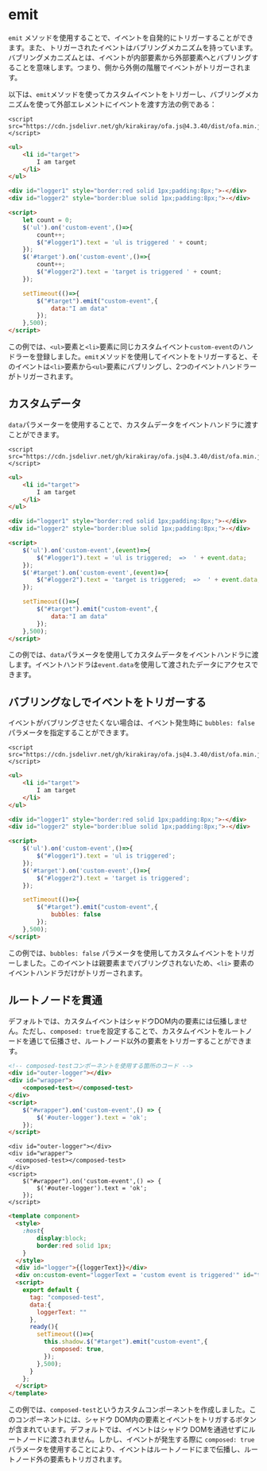 # emit

`emit` メソッドを使用することで、イベントを自発的にトリガーすることができます。また、トリガーされたイベントはバブリングメカニズムを持っています。バブリングメカニズムとは、イベントが内部要素から外部要素へとバブリングすることを意味します。つまり、側から外側の階層でイベントがトリガーされます。

以下は、`emit`メソッドを使ってカスタムイベントをトリガーし、バブリングメカニズムを使って外部エレメントにイベントを渡す方法の例である：

<html-viewer>

```
<script src="https://cdn.jsdelivr.net/gh/kirakiray/ofa.js@4.3.40/dist/ofa.min.js"></script>
```

```html
<ul>
    <li id="target">
        I am target
    </li>
</ul>

<div id="logger1" style="border:red solid 1px;padding:8px;">-</div>
<div id="logger2" style="border:blue solid 1px;padding:8px;">-</div>

<script>
    let count = 0;
    $('ul').on('custom-event',()=>{
        count++;
        $("#logger1").text = 'ul is triggered ' + count;
    });
    $('#target').on('custom-event',()=>{
        count++;
        $("#logger2").text = 'target is triggered ' + count;
    });

    setTimeout(()=>{
        $("#target").emit("custom-event",{
            data:"I am data"
        });
    },500);
</script>
```

</html-viewer>

この例では、`<ul>`要素と`<li>`要素に同じカスタムイベント`custom-event`のハンドラーを登録しました。`emit`メソッドを使用してイベントをトリガーすると、そのイベントは`<li>`要素から`<ul>`要素にバブリングし、2つのイベントハンドラーがトリガーされます。

## カスタムデータ

`data`パラメーターを使用することで、カスタムデータをイベントハンドラに渡すことができます。

<html-viewer>

```
<script src="https://cdn.jsdelivr.net/gh/kirakiray/ofa.js@4.3.40/dist/ofa.min.js"></script>
```

```html
<ul>
    <li id="target">
        I am target
    </li>
</ul>

<div id="logger1" style="border:red solid 1px;padding:8px;">-</div>
<div id="logger2" style="border:blue solid 1px;padding:8px;">-</div>

<script>
    $('ul').on('custom-event',(event)=>{
        $("#logger1").text = 'ul is triggered;  =>  ' + event.data;
    });
    $('#target').on('custom-event',(event)=>{
        $("#logger2").text = 'target is triggered;  =>  ' + event.data;
    });

    setTimeout(()=>{
        $("#target").emit("custom-event",{
            data:"I am data"
        });
    },500);
</script>
```

</html-viewer>

この例では、`data`パラメータを使用してカスタムデータをイベントハンドラに渡します。イベントハンドラは`event.data`を使用して渡されたデータにアクセスできます。

## バブリングなしでイベントをトリガーする

イベントがバブリングさせたくない場合は、イベント発生時に `bubbles: false` パラメータを指定することができます。

<html-viewer>

```
<script src="https://cdn.jsdelivr.net/gh/kirakiray/ofa.js@4.3.40/dist/ofa.min.js"></script>
```

```html
<ul>
    <li id="target">
        I am target
    </li>
</ul>

<div id="logger1" style="border:red solid 1px;padding:8px;">-</div>
<div id="logger2" style="border:blue solid 1px;padding:8px;">-</div>

<script>
    $('ul').on('custom-event',()=>{
        $("#logger1").text = 'ul is triggered';
    });
    $('#target').on('custom-event',()=>{
        $("#logger2").text = 'target is triggered';
    });

    setTimeout(()=>{
        $("#target").emit("custom-event",{
            bubbles: false
        });
    },500);
</script>
```

</html-viewer>

この例では、`bubbles: false` パラメータを使用してカスタムイベントをトリガーしました。このイベントは親要素までバブリングされないため、`<li>` 要素のイベントハンドラだけがトリガーされます。

## ルートノードを貫通

デフォルトでは、カスタムイベントはシャドウDOM内の要素には伝播しません。ただし、`composed: true`を設定することで、カスタムイベントをルートノードを通じて伝播させ、ルートノード以外の要素をトリガーすることができます。

```html
<!-- composed-testコンポーネントを使用する箇所のコード -->
<div id="outer-logger"></div>
<div id="wrapper">
    <composed-test></composed-test>
</div>
<script>
    $("#wrapper").on('custom-event',() => {
        $('#outer-logger').text = 'ok';
    });
</script>
```

<comp-viewer comp-name="composed-test">

```
<div id="outer-logger"></div>
<div id="wrapper">
  <composed-test></composed-test>
</div>
<script>
    $("#wrapper").on('custom-event',() => {
        $('#outer-logger').text = 'ok';
    });
</script>
```

```html
<template component>
  <style>
    :host{
        display:block;
        border:red solid 1px;
    }
  </style>  
  <div id="logger">{{loggerText}}</div>
  <div on:custom-event="loggerText = 'custom event is triggered'" id="target"></div>
  <script>
    export default {
      tag: "composed-test",
      data:{
        loggerText: ""
      },
      ready(){
        setTimeout(()=>{
          this.shadow.$("#target").emit("custom-event",{
            composed: true,
          });
        },500);
      }
    };
  </script>
</template>
```

</comp-viewer>

この例では、`composed-test`というカスタムコンポーネントを作成しました。このコンポーネントには、シャドウ DOM内の要素とイベントをトリガするボタンが含まれています。デフォルトでは、イベントはシャドウ DOMを通過せずにルートノードに渡されません。しかし、イベントが発生する際に `composed: true` パラメータを使用することにより、イベントはルートノードにまで伝播し、ルートノード外の要素もトリガされます。